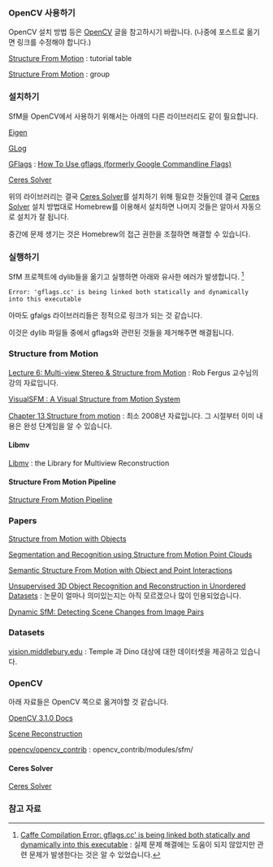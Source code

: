 ### OpenCV 사용하기

OpenCV 설치 방법 등은 [OpenCV](../_draft/2016-10-12-OpenCV.md) 글을 참고하시기 바랍니다. (나중에 포스트로 옮기면 링크를 수정해야 합니다.)

[Structure From Motion](http://docs.opencv.org/3.1.0/de/d7c/tutorial_table_of_content_sfm.html) : tutorial table

[Structure From Motion](http://docs.opencv.org/3.1.0/d8/d8c/group__sfm.html) : group


### 설치하기 

SfM을 OpenCV에서 사용하기 위해서는 아래의 다른 라이브러리도 같이 필요합니다. 

[Eigen](http://eigen.tuxfamily.org/index.php?title=Main_Page)

[GLog](https://github.com/google/glog)

[GFlags](https://github.com/gflags/gflags) : [How To Use gflags (formerly Google Commandline Flags)](https://gflags.github.io/gflags/)

[Ceres Solver](http://ceres-solver.org)

위의 라이브러리는 결국 [Ceres Solver](http://ceres-solver.org)를 설치하기 위해 필요한 것들인데 결국 [Ceres Solver](http://ceres-solver.org) 설치 방법대로 Homebrew를 이용해서 설치하면 나머지 것들은 알아서 자동으로 설치가 잘 됩니다. 

중간에 문제 생기는 것은 Homebrew의 접근 권한을 조절하면 해결할 수 있습니다.

### 실행하기

SfM 프로젝트에 dylib들을 옮기고 실행하면 아래와 유사한 에러가 발생합니다. [^stackoverflow-30475415]

```
Error: 'gflags.cc' is being linked both statically and dynamically into this executable
```

아마도 gfalgs 라이브러리들은 정적으로 링크가 되는 것 같습니다. 

이것은 dylib 파일들 중에서 gflags와 관련된 것들을 제거해주면 해결됩니다. 

### Structure from Motion

[Lecture 6: Multi-view Stereo & Structure from Motion](http://cs.nyu.edu/~fergus/teaching/vision/11_12_multiview.pdf) : Rob Fergus 교수님의 강의 자료입니다.

[VisualSFM : A Visual Structure from Motion System](http://ccwu.me/vsfm/)

[Chapter 13 Structure from motion](http://mi.eng.cam.ac.uk/~cipolla/publications/contributionToEditedBook/2008-SFM-chapters.pdf) : 최소 2008년 자료입니다. 그 시절부터 이미 내용은 완성 단계임을 알 수 있습니다.

#### Libmv

[Libmv](https://developer.blender.org/project/profile/59/) : the Library for Multiview Reconstruction

#### Structure From Motion Pipeline

[Structure From Motion Pipeline](https://github.com/NLeSC/structure-from-motion)

### Papers

[Structure from Motion with Objects](http://www.cv-foundation.org/openaccess/content_cvpr_2016/papers/Crocco_Structure_From_Motion_CVPR_2016_paper.pdf)

[Segmentation and Recognition using Structure from Motion Point Clouds](http://www.cs.ucl.ac.uk/fileadmin/UCL-CS/images/CGVI/Gabriel1.pdf)

[Semantic Structure From Motion with Object and Point Interactions](http://vhosts.eecs.umich.edu/vision//papers/bao_CORP2011.pdf)

[Unsupervised 3D Object Recognition and Reconstruction in Unordered Datasets](https://www.cs.ubc.ca/labs/lci/papers/docs2005/brown05.pdf) : 논문이 얼마나 의미있는지는 아직 모르겠으나 많이 인용되었습니다.

[Dynamic SfM: Detecting Scene Changes from Image Pairs](http://geometry.cs.ucl.ac.uk/projects/2015/dynamicSfM/paper_docs/dynamicSfm.pdf)

### Datasets

[vision.middlebury.edu](http://vision.middlebury.edu/mview/data/) : Temple 과 Dino 대상에 대한 데이터셋을 제공하고 있습니다. 

### OpenCV 

아래 자료들은 OpenCV 쪽으로 옮겨야할 것 같습니다.

[OpenCV  3.1.0 Docs](http://docs.opencv.org/3.1.0/d1/dfb/intro.html)

[Scene Reconstruction](http://docs.opencv.org/3.1.0/d4/d18/tutorial_sfm_scene_reconstruction.html)

[opencv/opencv_contrib](https://github.com/opencv/opencv_contrib/tree/master/modules/sfm) : opencv_contrib/modules/sfm/

#### Ceres Solver

[Ceres Solver](http://ceres-solver.org)

### 참고 자료

[^stackoverflow-30475415]: [Caffe Compilation Error: gflags.cc' is being linked both statically and dynamically into this executable](http://stackoverflow.com/questions/30475415/caffe-compilation-error-gflags-cc-is-being-linked-both-statically-and-dynamica) : 실제 문제 해결에는 도움이 되지 않았지만 관련 문제가 발생한다는 것은 알 수 있었습니다.